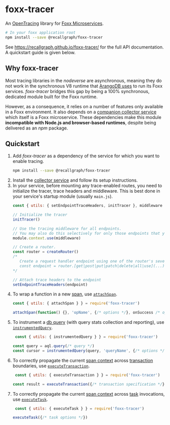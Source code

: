 # foxx-tracer
An [OpenTracing](https://opentracing.io/) library for [Foxx Microservices](https://www.arangodb.com/docs/stable/foxx.html).

```bash
# In your foxx application root
npm install --save @recallgraph/foxx-tracer
```

See https://recallgraph.github.io/foxx-tracer/ for the full API documentation. A quickstart guide is given below.

## Why foxx-tracer
Most tracing libraries in the _nodeverse_ are asynchronous, meaning they do not work in the synchronous V8 runtime that [ArangoDB uses](https://www.arangodb.com/docs/stable/foxx.html#compatibility-caveats) to run its Foxx services. _foxx-tracer_ bridges this gap by being a 100% synchronous, dedicated module built for the Foxx runtime.

However, as a consequence, it relies on a number of features only available in a Foxx environment. It also depends on a [companion collector service](https://github.com/RecallGraph/foxx-tracer-collector) which itself is a Foxx microservice. These dependencies make this module **incompatible with Node.js and browser-based runtimes**, despite being delivered as an _npm_ package.

## Quickstart
1. Add _foxx-tracer_ as a dependency of the service for which you want to enable tracing.
    ```bash
    npm install --save @recallgraph/foxx-tracer
    ```
1. Install the [collector service](https://github.com/RecallGraph/foxx-tracer-collector) and follow its setup instructions.
1. In your service, before mounting any trace-enabled routes, you need to initialize the tracer, trace headers and middleware. This is best done in your service's startup module (usually `main.js`).
    ```javascript
    const { utils: { setEndpointTraceHeaders, initTracer }, middleware } = require('foxx-tracer')
   
    // Initialize the tracer
    initTracer()
   
    // Use the tracing middleware for all endpoints.
    // You may also do this selectively for only those endpoints that you want to trace.
    module.context.use(middleware)
   
    // Create a router.
    const router = createRouter()
    /*
       Create a request handler endpoint using one of the router's several instance methods:
       const endpoint = router.[get|post|put|patch|delete|all|use](...)
    */
   
    // Attach trace headers to the endpoint
    setEndpointTraceHeaders(endpoint)
    ```
1. To wrap a function in a new [span](modules/_opentracing_impl_foxxspan_.html), use [`attachSpan`](modules/_helpers_utils_.html#attachspan).
    ```javascript
    const { utils: { attachSpan } } = require('foxx-tracer')
   
    attachSpan(function() {}, 'opName', {/* options */}, onSuccess /* optional */, onError /* optional */)
    ```
1. To instrument a [db query](https://www.arangodb.com/docs/stable/aql/invocation-with-arangosh.html#with-db_query) (with query stats collection and reporting), use [`instrumentedQuery`](modules/_helpers_utils_.html#instrumentedquery).
    ```javascript
     const { utils: { instrumentedQuery } } = require('foxx-tracer')
   
    const query = aql.query(/* query */)
    const cursor = instrumentedQuery(query, 'queryName', {/* options */})
    ```
1. To correctly propagate the current [span context](https://opentracing.io/specification/#spancontext) across [transaction](https://www.arangodb.com/docs/3.6/transactions-transaction-invocation.html) boundaries, use [`executeTransaction`](modules/_helpers_utils_.html#executetransaction).
    ```javascript
     const { utils: { executeTransaction } } = require('foxx-tracer')
   
    const result = executeTransaction({/* transaction specification */})
    ```
1. To correctly propagate the current [span context](https://opentracing.io/specification/#spancontext) across [task](https://www.arangodb.com/docs/3.6/appendix-java-script-modules-tasks.html) invocations, use [`executeTask`](modules/_helpers_utils_.html#executetask).
    ```javascript
     const { utils: { executeTask } } = require('foxx-tracer')
   
    executeTask({/* task options */})
    ```